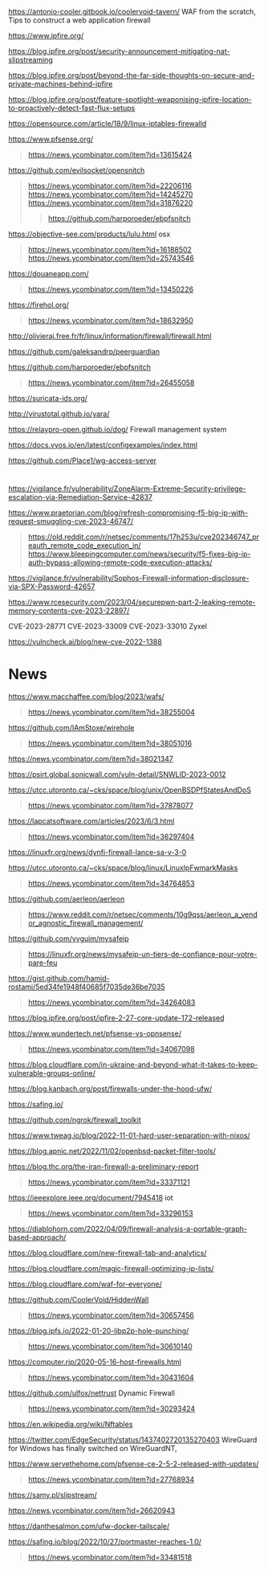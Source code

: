 https://antonio-cooler.gitbook.io/coolervoid-tavern/ WAF from the scratch, Tips to construct a web application firewall

https://www.ipfire.org/

https://blog.ipfire.org/post/security-announcement-mitigating-nat-slipstreaming

https://blog.ipfire.org/post/beyond-the-far-side-thoughts-on-secure-and-private-machines-behind-ipfire

https://blog.ipfire.org/post/feature-spotlight-weaponising-ipfire-location-to-proactively-detect-fast-flux-setups

https://opensource.com/article/18/9/linux-iptables-firewalld

https://www.pfsense.org/
> https://news.ycombinator.com/item?id=13615424

https://github.com/evilsocket/opensnitch
> https://news.ycombinator.com/item?id=22206116
> https://news.ycombinator.com/item?id=14245270
> https://news.ycombinator.com/item?id=31876220
> > https://github.com/harporoeder/ebpfsnitch

https://objective-see.com/products/lulu.html osx
> https://news.ycombinator.com/item?id=16188502
> https://news.ycombinator.com/item?id=25743546

https://douaneapp.com/
> https://news.ycombinator.com/item?id=13450226

https://firehol.org/
> https://news.ycombinator.com/item?id=18632950

http://olivieraj.free.fr/fr/linux/information/firewall/firewall.html

https://github.com/galeksandrp/peerguardian

https://github.com/harporoeder/ebpfsnitch
> https://news.ycombinator.com/item?id=26455058

https://suricata-ids.org/

http://virustotal.github.io/yara/

https://relaypro-open.github.io/dog/ Firewall management system

https://docs.vyos.io/en/latest/configexamples/index.html

https://github.com/Place1/wg-access-server

#
https://vigilance.fr/vulnerability/ZoneAlarm-Extreme-Security-privilege-escalation-via-Remediation-Service-42837

https://www.praetorian.com/blog/refresh-compromising-f5-big-ip-with-request-smuggling-cve-2023-46747/
> https://old.reddit.com/r/netsec/comments/17h253u/cve202346747_preauth_remote_code_execution_in/
> https://www.bleepingcomputer.com/news/security/f5-fixes-big-ip-auth-bypass-allowing-remote-code-execution-attacks/

https://vigilance.fr/vulnerability/Sophos-Firewall-information-disclosure-via-SPX-Password-42657

https://www.rcesecurity.com/2023/04/securepwn-part-2-leaking-remote-memory-contents-cve-2023-22897/

CVE-2023-28771 CVE-2023-33009 CVE-2023-33010 Zyxel

https://vulncheck.ai/blog/new-cve-2022-1388

# News
https://www.macchaffee.com/blog/2023/wafs/
> https://news.ycombinator.com/item?id=38255004

https://github.com/IAmStoxe/wirehole
> https://news.ycombinator.com/item?id=38051016

https://news.ycombinator.com/item?id=38021347

https://psirt.global.sonicwall.com/vuln-detail/SNWLID-2023-0012

https://utcc.utoronto.ca/~cks/space/blog/unix/OpenBSDPfStatesAndDoS
> https://news.ycombinator.com/item?id=37878077

https://lapcatsoftware.com/articles/2023/6/3.html
> https://news.ycombinator.com/item?id=36297404

https://linuxfr.org/news/dynfi-firewall-lance-sa-v-3-0

https://utcc.utoronto.ca/~cks/space/blog/linux/LinuxIpFwmarkMasks
> https://news.ycombinator.com/item?id=34764853

https://github.com/aerleon/aerleon
> https://www.reddit.com/r/netsec/comments/10g9qss/aerleon_a_vendor_agnostic_firewall_management/

https://github.com/yvguim/mysafeip
> https://linuxfr.org/news/mysafeip-un-tiers-de-confiance-pour-votre-pare-feu

https://gist.github.com/hamid-rostami/5ed34fe1948f40685f7035de36be7035
> https://news.ycombinator.com/item?id=34264083

https://blog.ipfire.org/post/ipfire-2-27-core-update-172-released

https://www.wundertech.net/pfsense-vs-opnsense/
> https://news.ycombinator.com/item?id=34067098

https://blog.cloudflare.com/in-ukraine-and-beyond-what-it-takes-to-keep-vulnerable-groups-online/

https://blog.kanbach.org/post/firewalls-under-the-hood-ufw/

https://safing.io/

https://github.com/ngrok/firewall_toolkit

https://www.tweag.io/blog/2022-11-01-hard-user-separation-with-nixos/

https://blog.apnic.net/2022/11/02/openbsd-packet-filter-tools/

https://blog.thc.org/the-iran-firewall-a-preliminary-report
> https://news.ycombinator.com/item?id=33371121

https://ieeexplore.ieee.org/document/7945418 iot
> https://news.ycombinator.com/item?id=33296153

https://diablohorn.com/2022/04/09/firewall-analysis-a-portable-graph-based-approach/

https://blog.cloudflare.com/new-firewall-tab-and-analytics/

https://blog.cloudflare.com/magic-firewall-optimizing-ip-lists/

https://blog.cloudflare.com/waf-for-everyone/

https://github.com/CoolerVoid/HiddenWall
> https://news.ycombinator.com/item?id=30657456

https://blog.ipfs.io/2022-01-20-libp2p-hole-punching/
> https://news.ycombinator.com/item?id=30610140

https://computer.rip/2020-05-16-host-firewalls.html
> https://news.ycombinator.com/item?id=30431604

https://github.com/ulfox/nettrust Dynamic Firewall
> https://news.ycombinator.com/item?id=30293424

https://en.wikipedia.org/wiki/Nftables

https://twitter.com/EdgeSecurity/status/1437402720135270403 WireGuard for Windows has finally switched on WireGuardNT,

https://www.servethehome.com/pfsense-ce-2-5-2-released-with-updates/
> https://news.ycombinator.com/item?id=27768934

https://samy.pl/slipstream/

https://news.ycombinator.com/item?id=26620943

https://danthesalmon.com/ufw-docker-tailscale/

https://safing.io/blog/2022/10/27/portmaster-reaches-1.0/
> https://news.ycombinator.com/item?id=33481518